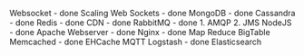 Websocket - done
	Scaling Web Sockets - done
MongoDB - done
Cassandra - done
Redis - done
CDN - done
RabbitMQ - done
	1. AMQP
	2. JMS
NodeJS - done
Apache Webserver - done
Nginx - done
Map Reduce
BigTable
Memcached - done
EHCache
MQTT
Logstash - done
Elasticsearch